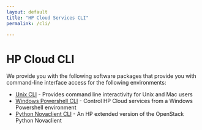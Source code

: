 ```yaml
---
layout: default
title: "HP Cloud Services CLI"
permalink: /cli/

---
```

# HP Cloud CLI

We provide you with the following software packages that provide you with command-line interface access for the following environments:

* [Unix CLI](/cli/unix) - Provides command line interactivity for Unix and Mac users
* [Windows Powershell CLI](/cli/windows) - Control HP Cloud services from a Windows Powershell environment
* [Python Novaclient CLI](/cli/nova) - An HP extended version of the OpenStack Python Novaclient
<!-- * [Euca2ools](http://open.eucalyptus.com/wiki/Euca2oolsGuide) - Is a popular open source CLI that can be configured to work with HP Cloud Services -->
